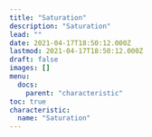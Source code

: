 ```yaml
---
title: "Saturation"
description: "Saturation"
lead: ""
date: 2021-04-17T18:50:12.000Z
lastmod: 2021-04-17T18:50:12.000Z
draft: false
images: []
menu:
  docs:
    parent: "characteristic"
toc: true
characteristic:
  name: "Saturation"
---
```

